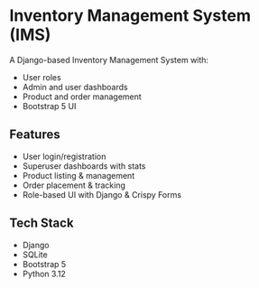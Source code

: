 # Inventory Management System (IMS)

A Django-based Inventory Management System with:
- User roles
- Admin and user dashboards
- Product and order management
- Bootstrap 5 UI

## Features
- User login/registration
- Superuser dashboards with stats
- Product listing & management
- Order placement & tracking
- Role-based UI with Django & Crispy Forms

## Tech Stack
- Django
- SQLite
- Bootstrap 5
- Python 3.12
